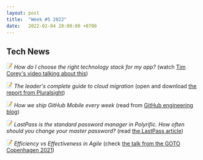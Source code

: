 ```yaml
---
layout: post
title:  "Week #5 2022"
date:   2022-02-04 20:00:00 +0700
---
```


## Tech News

![memo](/assets/images/memo16.png) *How do I choose the right technology stack for my app?* (watch [Tim Corey's video talking about this](https://youtu.be/VpdHElXBXGQ))

![memo](/assets/images/memo16.png) *The leader's complete guide to cloud migration* (open and download [the report from Pluralsight](https://www.pluralsight.com/blog/leaders-complete-guide-cloud-migration))

![memo](/assets/images/memo16.png) *How we ship GitHub Mobile every week* (read from [GitHub engineering blog](https://github.blog/2022-01-12-how-we-ship-github-mobile-every-week/))

![memo](/assets/images/memo16.png) *LastPass is the standard password manager in Polyrific. How often should you change your master password?* (read [the LastPass article](https://blog.lastpass.com/2022/01/how-often-should-you-change-your-master-password/))

![memo](/assets/images/memo16.png) *Efficiency vs Effectiveness in Agile* (check [the talk from the GOTO Copenhagen 2021](https://gotopia.tech/articles/efficiency-vs-effectiveness-in-agile))